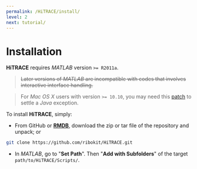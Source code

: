 ```yaml
---
permalink: /HiTRACE/install/
level: 2
next: tutorial/
---
```


# Installation

**HiTRACE** requires *MATLAB* version `>= R2011a`. 

> ~~Later versions of *MATLAB* are incompatible with codes that involves interactive interface handling.~~

> For *Mac OS X* users with version `>= 10.10`, you may need this [patch](https://www.mathworks.com/support/bugreports/1098655) to settle a *Java* exception.

To install **HiTRACE**, simply:

- From GitHub or [**RMDB**](https://rmdb.stanford.edu/tools/), download the zip or tar file of the repository and unpack; or 

```bash
git clone https://github.com/ribokit/HiTRACE.git
```

- In *MATLAB*, go to "**Set Path**". Then "**Add with Subfolders**" of the target `path/to/HiTRACE/Scripts/`.

